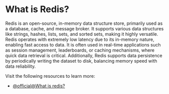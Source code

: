 # What is Redis?

Redis is an open-source, in-memory data structure store, primarily used as a database, cache, and message broker. It supports various data structures like strings, hashes, lists, sets, and sorted sets, making it highly versatile. Redis operates with extremely low latency due to its in-memory nature, enabling fast access to data. It is often used in real-time applications such as session management, leaderboards, or caching mechanisms, where quick data retrieval is critical. Additionally, Redis supports data persistence by periodically writing the dataset to disk, balancing memory speed with data reliability.

Visit the following resources to learn more:

- [@official@What is redis?](https://redis.io/docs/latest/get-started/)
